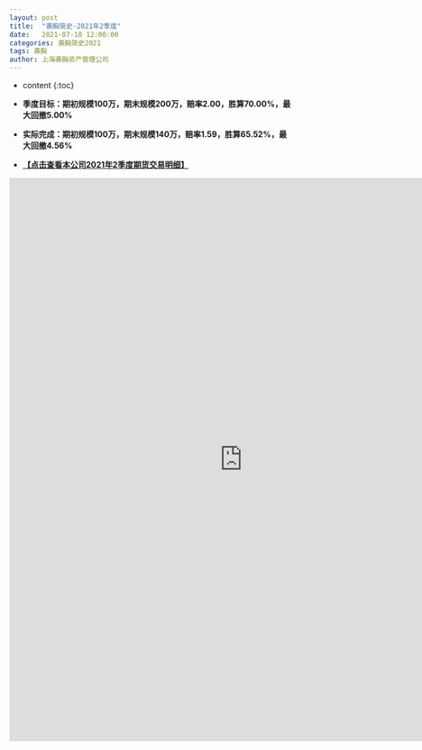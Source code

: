 ```yaml
---
layout: post
title:  "袭胸简史-2021年2季度"
date:   2021-07-18 12:00:00
categories: 袭胸简史2021
tags: 袭胸
author: 上海袭胸资产管理公司
---
```


* content
{:toc}

* **季度目标：期初规模100万，期末规模200万，赔率2.00，胜算70.00%，最大回撤5.00%**
* **实际完成：期初规模100万，期末规模140万，赔率1.59，胜算65.52%，最大回撤4.56%**

* **[【点击查看本公司2021年2季度期货交易明细】](https://github.com/hhtc2050/hhtc2050.github.io/blob/master/css/2021Q2.txt)**
<iframe frameborder="0" width="825" height="1000" scrolling="yes" src="http://paper.7h365.com/Members/MemberIndex"></iframe>

